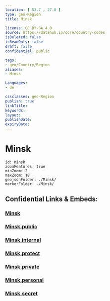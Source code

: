 ```yaml
---
location: [ 53.7 , 27.8 ] 
type: geo-Region
title: Minsk

license: CC BY-SA 4.0
source: https://datahub.io/core/country-codes
isDeleted: false
isReadOnly: false
draft: false
confidential: public

tags:
- geo/Country/Region
aliases:
- Minsk

Languages:
- de

cssclasses: geo-Region
publish: true
linkTitle: 
keywords: 
layout: 
publishDate: 
expiryDate: 
---
```


# Minsk

```leaflet
id: Minsk
zoomFeatures: true 
minZoom: 2 
maxZoom: 18
geojsonFolder: ./Minsk/
markerFolder: ./Minsk/
```


## Confidential Links & Embeds: 

### [Minsk](/_Standards/Earth/Continent/Europe/Europe~East/Belarus/Oblasts~Belarus/Minsk.md) 

### [Minsk.public](/_public/Earth/Continent/Europe/Europe~East/Belarus/Oblasts~Belarus/Minsk.public.md) 

### [Minsk.internal](/_internal/Earth/Continent/Europe/Europe~East/Belarus/Oblasts~Belarus/Minsk.internal.md) 

### [Minsk.protect](/_protect/Earth/Continent/Europe/Europe~East/Belarus/Oblasts~Belarus/Minsk.protect.md) 

### [Minsk.private](/_private/Earth/Continent/Europe/Europe~East/Belarus/Oblasts~Belarus/Minsk.private.md) 

### [Minsk.personal](/_personal/Earth/Continent/Europe/Europe~East/Belarus/Oblasts~Belarus/Minsk.personal.md) 

### [Minsk.secret](/_secret/Earth/Continent/Europe/Europe~East/Belarus/Oblasts~Belarus/Minsk.secret.md)

